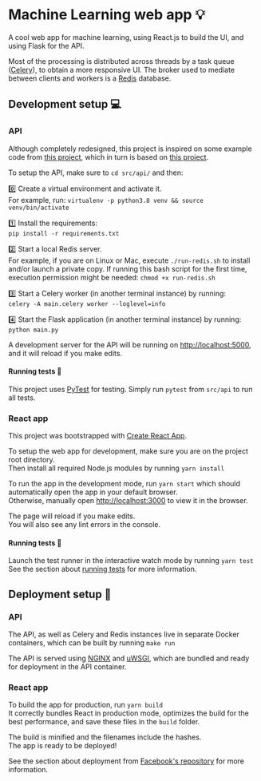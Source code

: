 # Machine Learning web app :bulb:
A cool web app for machine learning, using React.js to build the UI, and using Flask for the API.

Most of the processing is distributed across threads by a task queue ([Celery](https://docs.celeryproject.org/)), to obtain a more responsive UI. The broker used to mediate between clients and workers is a [Redis](https://redis.io/) database.

## Development setup :computer:

### API

Although completely redesigned, this project is inspired on some example code from [this project](https://github.com/jwhelland/flask-socketio-celery-example), which in turn is based on [this project](https://github.com/miguelgrinberg/flask-celery-example).

To setup the API, make sure to `cd src/api/` and then:

:zero: Create a virtual environment and activate it.\
For example, run: `virtualenv -p python3.8 venv && source venv/bin/activate`

:one: Install the requirements:\
`pip install -r requirements.txt`

:two: Start a local Redis server.\
For example, if you are on Linux or Mac, execute `./run-redis.sh` to install and/or launch a private copy. If running this bash script for the first time, execution permission might be needed: `chmod +x run-redis.sh`

:three: Start a Celery worker (in another terminal instance) by running:\
`celery -A main.celery worker --loglevel=info`

:four: Start the Flask application (in another terminal instance) by running:\
`python main.py`

A development server for the API will be running on [http://localhost:5000](http://localhost:5000), and it will reload if you make edits.

#### Running tests :microscope:

This project uses [PyTest](https://docs.pytest.org/) for testing. Simply run `pytest` from `src/api` to run all tests.

### React app

This project was bootstrapped with [Create React App](https://github.com/facebook/create-react-app).

To setup the web app for development, make sure you are on the project root directory.\
Then install all required Node.js modules by running `yarn install`

To run the app in the development mode, run `yarn start` which should automatically open the app in your default browser.\
Otherwise, manually open [http://localhost:3000](http://localhost:3000) to view it in the browser.

The page will reload if you make edits.\
You will also see any lint errors in the console.

#### Running tests :microscope:

Launch the test runner in the interactive watch mode by running `yarn test`\
See the section about [running tests](https://facebook.github.io/create-react-app/docs/running-tests) for more information.

## Deployment setup :rocket:

### API

The API, as well as Celery and Redis instances live in separate Docker containers, which can be built by running `make run`

The API is served using [NGINX](https://nginx.org/) and [uWSGI](https://uwsgi-docs.readthedocs.io/), which are bundled and ready for deployment in the API container.

### React app

To build the app for production, run `yarn build`\
It correctly bundles React in production mode, optimizes the build for the best performance, and save these files in the `build` folder.

The build is minified and the filenames include the hashes.\
The app is ready to be deployed!

See the section about deployment from [Facebook's repository](https://facebook.github.io/create-react-app/docs/deployment) for more information.
